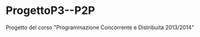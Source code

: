 ProgettoP3--P2P
===============

Progetto del corso "Programmazione Concorrente e Distribuita 2013/2014"
